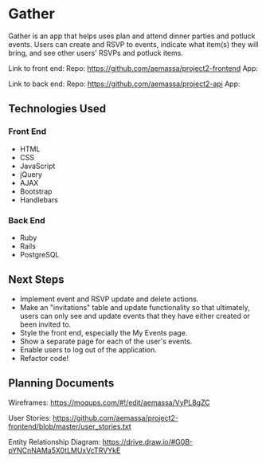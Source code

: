 # Gather

Gather is an app that helps uses plan and attend dinner parties and potluck events. Users can create and RSVP to events, indicate what item(s) they will bring, and see other users' RSVPs and potluck items.

Link to front end:
Repo: https://github.com/aemassa/project2-frontend
App:

Link to back end:
Repo: https://github.com/aemassa/project2-api
App:

## Technologies Used

### Front End
- HTML
- CSS
- JavaScript
- jQuery
- AJAX
- Bootstrap
- Handlebars

### Back End
- Ruby
- Rails
- PostgreSQL

## Next Steps
- Implement event and RSVP update and delete actions.
- Make an "invitations" table and update functionality so that ultimately, users can only see and update events that they have either created or been invited to.
- Style the front end, especially the My Events page.
- Show a separate page for each of the user's events.
- Enable users to log out of the application.
- Refactor code!

## Planning Documents

Wireframes: https://moqups.com/#!/edit/aemassa/VyPL8gZC

User Stories: https://github.com/aemassa/project2-frontend/blob/master/user_stories.txt

Entity Relationship Diagram: https://drive.draw.io/#G0B-pYNCnNAMa5X0tLMUxVcTRVYkE
